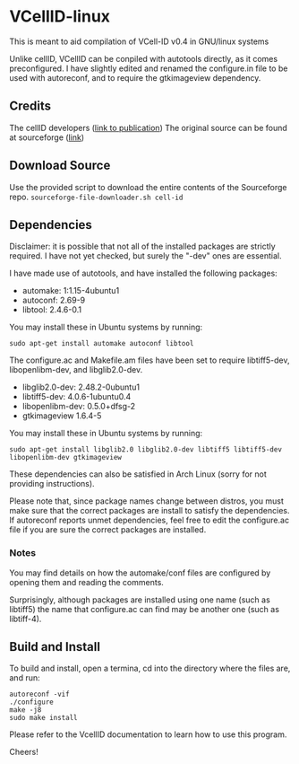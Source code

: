 # VCellID-linux
This is meant to aid compilation of VCell-ID v0.4 in GNU/linux systems

Unlike cellID, VCellID can be conpiled with autotools directly, as it comes preconfigured.
I have slightly edited and renamed the configure.in file to be used with autoreconf, and to require the gtkimageview dependency.

## Credits
The cellID developers ([link to publication](http://dx.doi.org/10.1002/0471142727.mb1418s100))
The original source can be found at sourceforge ([link](https://sourceforge.net/projects/cell-id/))

## Download Source
Use the provided script to download the entire contents of the Sourceforge repo.
`sourceforge-file-downloader.sh cell-id`

## Dependencies
Disclaimer: it is possible that not all of the installed packages are strictly required. I have not yet checked, but surely the "-dev" ones are essential.

I have made use of autotools, and have installed the following packages:
* automake: 1:1.15-4ubuntu1
* autoconf: 2.69-9
* libtool: 2.4.6-0.1

You may install these in Ubuntu systems by running:

`sudo apt-get install automake autoconf libtool`

The configure.ac and Makefile.am files have been set to require libtiff5-dev, libopenlibm-dev, and libglib2.0-dev.
* libglib2.0-dev: 2.48.2-0ubuntu1
* libtiff5-dev: 4.0.6-1ubuntu0.4
* libopenlibm-dev: 0.5.0+dfsg-2
* gtkimageview 1.6.4-5

You may install these in Ubuntu systems by running:

`sudo apt-get install libglib2.0 libglib2.0-dev libtiff5 libtiff5-dev libopenlibm-dev gtkimageview`

These dependencies can also be satisfied in Arch Linux (sorry for not providing instructions).

Please note that, since package names change between distros, you must make sure that the correct packages are install to satisfy the dependencies. If autoreconf reports unmet dependencies, feel free to edit the configure.ac file if you are sure the correct packages are installed.

### Notes

You may find details on how the automake/conf files are configured by opening them and reading the comments.

Surprisingly, although packages are installed using one name (such as libtiff5) the name that configure.ac can find may be another one (such as libtiff-4).

## Build and Install

To build and install, open a termina, cd into the directory where the files are, and run:

    autoreconf -vif
    ./configure
    make -j8
    sudo make install

Please refer to the VcellID documentation to learn how to use this program.

Cheers!
